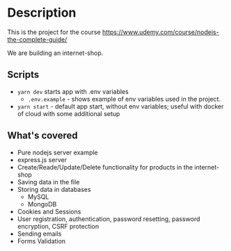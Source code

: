 # Description

This is the project for the course https://www.udemy.com/course/nodejs-the-complete-guide/

We are building an internet-shop.

## Scripts

- `yarn dev` starts app with .env variables
  - `.env.example` - shows example of env variables used in the project.
- `yarn start` - default app start, without env variables; useful with docker of cloud with some additional setup

## What's covered

- Pure nodejs server example
- express.js server
- Create/Reade/Update/Delete functionality for products in the internet-shop
- Saving data in the file
- Storing data in databases
  - MySQL
  - MongoDB
- Cookies and Sessions
- User registration, authentication, password resetting, password encryption, CSRF protection
- Sending emails
- Forms Validation
